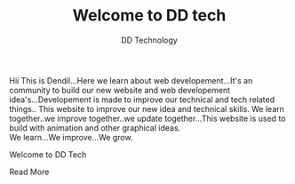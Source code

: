 <h1 align="center">Welcome to DD tech</h1>
<html lang="en">
<head>
    <meta charset="UTF-8">
    <meta name="viewport" content="width=device-width, initial-scale=1.0">
    <title>DD Technology</title>
    <link rel="stylesheet" href="animation.css">
</head>
<body>
    <header class="head">DD Technology</header>
    <p class="content">
        Hii This is Dendil...Here we learn about web developement...It's an community to build our new website 
        and web developement idea's...Developement is made to improve our technical and tech related things..
        This website to improve our new idea and technical skills. We learn together..we improve together..we update
        together...This website is used to build with animation and other graphical ideas.<br>
        We learn...We improve...We grow.
    </p>
    <div class="type">Welcome to DD Tech</div>
    <p class="btn">Read More</p>
</body>
</html>
